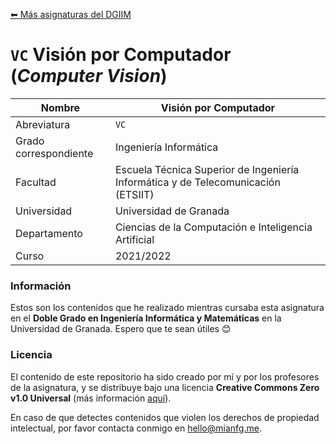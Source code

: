 [⬅ Más asignaturas del DGIIM](https://github.com/mianfg/DGIIM)

# `VC` Visión por Computador (_Computer Vision_)

| Nombre                | Visión por Computador                                        |
| --------------------- | ------------------------------------------------------------ |
| Abreviatura           | `VC`                                                         |
| Grado correspondiente | Ingeniería Informática                                       |
| Facultad              | Escuela Técnica Superior de Ingeniería Informática y de Telecomunicación (ETSIIT)  |
| Universidad           | Universidad de Granada                                       |
| Departamento          | Ciencias de la Computación e Inteligencia Artificial         |
| Curso                 | 2021/2022                                                    |

### Información

Estos son los contenidos que he realizado mientras cursaba esta asignatura en el **Doble Grado en Ingeniería Informática y Matemáticas** en la Universidad de Granada. Espero que te sean útiles 😊

### Licencia

El contenido de este repositorio ha sido creado por mí y por los profesores de la asignatura, y se distribuye bajo una licencia **Creative Commons Zero v1.0 Universal** (más información [aquí](./LICENSE)).

En caso de que detectes contenidos que violen los derechos de propiedad intelectual, por favor contacta conmigo en [hello@mianfg.me](mailto:hello@mianfg.me).
